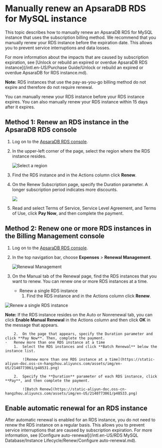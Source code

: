 # Manually renew an ApsaraDB RDS for MySQL instance

This topic describes how to manually renew an ApsaraDB RDS for MySQL instance that uses the subscription billing method. We recommend that you manually renew your RDS instance before the expiration date. This allows you to prevent service interruptions and data losses.

For more information about the impacts that are caused by subscription expiration, see [Unlock or rebuild an expired or overdue ApsaraDB RDS instance](/intl.en-US/Purchase Guide/Unlock or rebuild an expired or overdue ApsaraDB for RDS instance.md).

**Note:** RDS instances that use the pay-as-you-go billing method do not expire and therefore do not require renewal.

You can manually renew your RDS instance before your RDS instance expires. You can also manually renew your RDS instance within 15 days after it expires.

## Method 1: Renew an RDS instance in the ApsaraDB RDS console

1.  Log on to the [ApsaraDB RDS console](https://rds.console.aliyun.com/).
2.  In the upper-left corner of the page, select the region where the RDS instance resides.

    ![Select a region](https://static-aliyun-doc.oss-cn-hangzhou.aliyuncs.com/assets/img/en-US/2150359951/p48527.png)

3.  Find the RDS instance and in the Actions column click **Renew**.
4.  On the Renew Subscription page, specify the Duration parameter. A longer subscription period indicates more discounts.

    ![](https://static-aliyun-doc.oss-cn-hangzhou.aliyuncs.com/assets/img/en-US/3150359951/p11150.png)

5.  Read and select Terms of Service, Service Level Agreement, and Terms of Use, click **Pay Now**, and then complete the payment.

## Method 2: Renew one or more RDS instances in the Billing Management console

1.  Log on to the [ApsaraDB RDS console](https://rds.console.aliyun.com/).
2.  In the top navigation bar, choose **Expenses** \> **Renewal Management**.

    ![Renewal Management](https://static-aliyun-doc.oss-cn-hangzhou.aliyuncs.com/assets/img/en-US/3150359951/p48528.png)

3.  On the Manual tab of the Renewal page, find the RDS instances that you want to renew. You can renew one or more RDS instances at a time.
    -   Renew a single RDS instance
        1.  Find the RDS instance and in the Actions column click **Renew**.

![Renew a single RDS instance](https://static-aliyun-doc.oss-cn-hangzhou.aliyuncs.com/assets/img/en-US/1240367851/p48530.png)

**Note:** If the RDS instance resides on the Auto or Nonrenewal tab, you can click **Enable Manual Renewal** in the Actions column and then click **OK** in the message that appears.

        2.  On the page that appears, specify the Duration parameter and click **Pay Now**. Then, complete the payment.
    -   Renew more than one RDS instance at a time
        1.  Select the RDS instances and click **Batch Renewal** below the instance list.

            ![Renew more than one RDS instance at a time](https://static-aliyun-doc.oss-cn-hangzhou.aliyuncs.com/assets/img/en-US/2140773061/p48531.png)

        2.  Specify the **Duration** parameter of each RDS instance, click **Pay**, and then complete the payment.

            ![Batch Renew](https://static-aliyun-doc.oss-cn-hangzhou.aliyuncs.com/assets/img/en-US/2140773061/p48533.png)


## Enable automatic renewal for an RDS instance

After automatic renewal is enabled for an RDS instance, you do not need to renew the RDS instance on a regular basis. This allows you to prevent service interruptions that are caused by subscription expiration. For more information, see [Configure auto-renewal](/intl.en-US/RDS MySQL Database/Instance Lifecycle/Renew/Configure auto-renewal.md).

